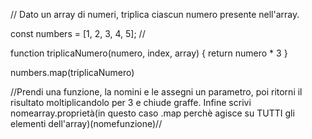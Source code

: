 // Dato un array di numeri, triplica ciascun numero presente nell'array.

const numbers = [1, 2, 3, 4, 5]; //

function triplicaNumero(numero, index, array) {
return numero \* 3
}

numbers.map(triplicaNumero)

//Prendi una funzione, la nomini e le assegni un parametro, poi ritorni il risultato moltiplicandolo per 3 e chiude graffe. Infine scrivi nomearray.proprietà(in questo caso .map perchè agisce su TUTTI gli elementi dell'array)(nomefunzione)//
